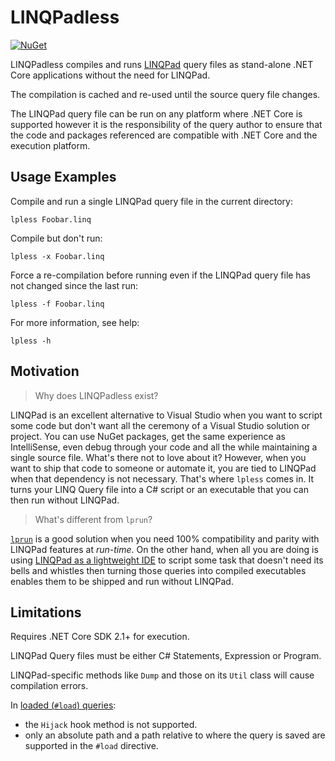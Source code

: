 # LINQPadless

[![NuGet][nuget-badge]][nuget-pkg]

LINQPadless compiles and runs [LINQPad] query files as stand-alone .NET Core
applications without the need for LINQPad.

The compilation is cached and re-used until the source query file changes.

The LINQPad query file can be run on any platform where .NET Core is
supported however it is the responsibility of the query author to ensure that
the code and packages referenced are compatible with .NET Core and the
execution platform.


## Usage Examples

Compile and run a single LINQPad query file in the current directory:

    lpless Foobar.linq

Compile but don't run:

    lpless -x Foobar.linq

Force a re-compilation before running even if the LINQPad query file has not
changed since the last run:

    lpless -f Foobar.linq

For more information, see help:

    lpless -h


## Motivation

> Why does LINQPadless exist?

LINQPad is an excellent alternative to Visual Studio when you want to script
some code but don't want all the ceremony of a Visual Studio solution or
project. You can use NuGet packages, get the same experience as IntelliSense,
even debug through your code and all the while maintaining a single source
file. What's there not to love about it? However, when you want to ship that
code to someone or automate it, you are tied to LINQPad when that dependency
is not necessary. That's where `lpless` comes in. It turns your LINQ Query
file into a C# script or an executable that you can then run without LINQPad.

> What's different from `lprun`?

[`lprun`][lprun] is a good solution when you need 100% compatibility and
parity with LINQPad features at _run-time_. On the other hand, when all you
are doing is using [LINQPad as a lightweight IDE][lpide] to script some task
that doesn't need its bells and whistles then turning those queries into
compiled executables enables them to be shipped and run without LINQPad.


## Limitations

Requires .NET Core SDK 2.1+ for execution.

LINQPad Query files must be either C# Statements, Expression or Program.

LINQPad-specific methods like `Dump` and those on its `Util` class will
cause compilation errors.

In [loaded (`#load`) queries][linqref]:

- the `Hijack` hook method is not supported.
- only an absolute path and a path relative to where the query is saved are
  supported in the `#load` directive.


[nuget-badge]: https://img.shields.io/nuget/v/LinqPadless.svg
[nuget-pkg]: https://www.nuget.org/packages/LinqPadless
[LINQPad]: http://www.linqpad.net/
[lpide]: https://www.linqpad.net/CodeSnippetIDE.aspx
[lprun]: https://www.linqpad.net/lprun.aspx
[linqref]: https://www.linqpad.net/LinqReference.aspx
